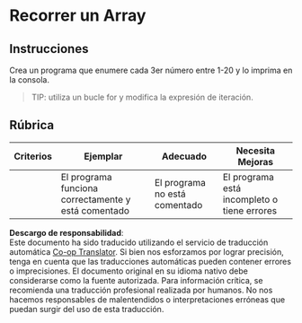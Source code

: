 <!--
CO_OP_TRANSLATOR_METADATA:
{
  "original_hash": "8b2381170bd0fd2870f5889bb8620f02",
  "translation_date": "2025-08-24T12:20:45+00:00",
  "source_file": "2-js-basics/4-arrays-loops/assignment.md",
  "language_code": "es"
}
-->
# Recorrer un Array

## Instrucciones

Crea un programa que enumere cada 3er número entre 1-20 y lo imprima en la consola.

> TIP: utiliza un bucle for y modifica la expresión de iteración.

## Rúbrica

| Criterios | Ejemplar                                | Adecuado                 | Necesita Mejoras               |
| --------- | --------------------------------------- | ------------------------ | ------------------------------ |
|           | El programa funciona correctamente y está comentado | El programa no está comentado | El programa está incompleto o tiene errores |

**Descargo de responsabilidad**:  
Este documento ha sido traducido utilizando el servicio de traducción automática [Co-op Translator](https://github.com/Azure/co-op-translator). Si bien nos esforzamos por lograr precisión, tenga en cuenta que las traducciones automáticas pueden contener errores o imprecisiones. El documento original en su idioma nativo debe considerarse como la fuente autorizada. Para información crítica, se recomienda una traducción profesional realizada por humanos. No nos hacemos responsables de malentendidos o interpretaciones erróneas que puedan surgir del uso de esta traducción.